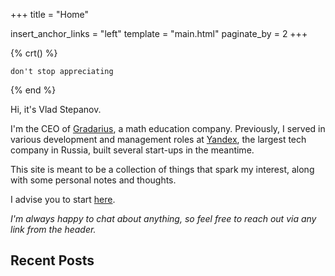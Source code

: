+++
title = "Home"

insert_anchor_links = "left"
template = "main.html"
paginate_by = 2
+++

{% crt() %}
```
don't stop appreciating
```
{% end %}

Hi, it's Vlad Stepanov.

I'm the CEO of [Gradarius](https://gradarius.com), a math education company.
Previously, I served in various development and management roles at [Yandex](https://yandex.com),
the largest tech company in Russia, built several start-ups in the meantime.

This site is meant to be a collection of things that spark my interest,
along with some personal notes and thoughts.

I advise you to start [here](/blog/dont-stop-appreciating/).

*I'm always happy to chat about anything, so feel free to reach out via any link from the header.*

## Recent Posts
